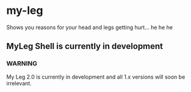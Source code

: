# my-leg
Shows you reasons for your head and legs getting hurt... he he he

## MyLeg Shell is currently in development

### WARNING

My Leg 2.0 is currently in development and all 1.x versions will soon be irrelevant.
